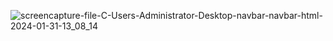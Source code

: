 
![screencapture-file-C-Users-Administrator-Desktop-navbar-navbar-html-2024-01-31-13_08_14](https://github.com/MurtazaTanda/navbar/assets/153167949/f41fa486-a5c4-4552-b7c5-d1f43c976093)
